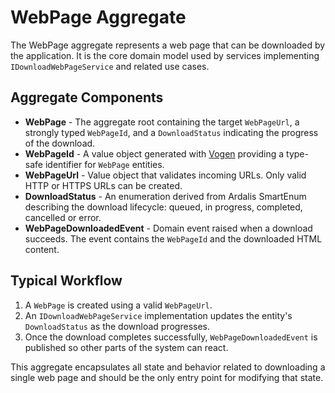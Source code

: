 # WebPage Aggregate

The WebPage aggregate represents a web page that can be downloaded by the application. It is the core domain model used by services
implementing `IDownloadWebPageService` and related use cases.

## Aggregate Components

- **WebPage** - The aggregate root containing the target `WebPageUrl`, a strongly typed `WebPageId`, and a `DownloadStatus` indicating the
  progress of the download.
- **WebPageId** - A value object generated with [Vogen](https://github.com/SteveDower/vogen) providing a type-safe identifier for `WebPage`
  entities.
- **WebPageUrl** - Value object that validates incoming URLs. Only valid HTTP or HTTPS URLs can be created.
- **DownloadStatus** - An enumeration derived from Ardalis SmartEnum describing the download lifecycle: queued, in progress, completed,
  cancelled or error.
- **WebPageDownloadedEvent** - Domain event raised when a download succeeds. The event contains the `WebPageId` and the downloaded HTML
  content.

## Typical Workflow

1. A `WebPage` is created using a valid `WebPageUrl`.
2. An `IDownloadWebPageService` implementation updates the entity's `DownloadStatus` as the download progresses.
3. Once the download completes successfully, `WebPageDownloadedEvent` is published so other parts of the system can react.

This aggregate encapsulates all state and behavior related to downloading a single web page and should be the only entry point for modifying
that state.
